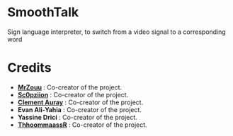 # SmoothTalk
Sign language interpreter, to switch from a video signal to a corresponding word

#  Credits
* [**MrZouu**](https://github.com/MrZouu) : Co-creator of the project.
* [**Sc0pziion**](https://github.com/sc0pziion) : Co-creator of the project.
* [**Clement Auray**](https://github.com/Clementauray) : Co-creator of the project.
* **Evan Ali-Yahia** : Co-creator of the project.
* **Yassine Drici** : Co-creator of the project.
* [**ThhoommaassR**](https://github.com/ThhoommaassR) : Co-creator of the project.
